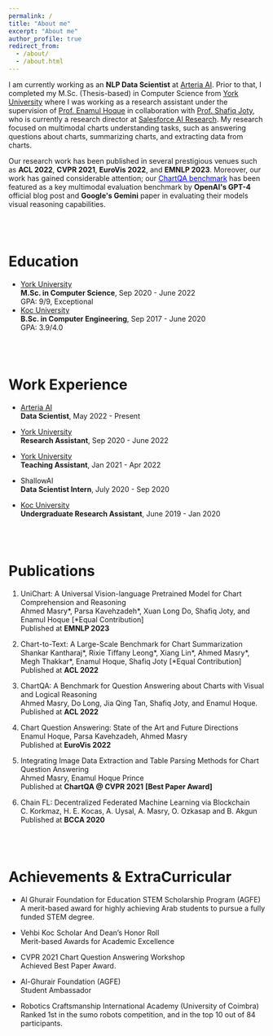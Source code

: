 ```yaml
---
permalink: /
title: "About me"
excerpt: "About me"
author_profile: true
redirect_from: 
  - /about/
  - /about.html
---
```


I am currently working as an **NLP Data Scientist** at [Arteria AI](https://www.arteria.ai/). Prior to that, I completed my M.Sc. (Thesis-based) in Computer Science from [York University](https://www.yorku.ca/) where I was working as a research assistant under the supervision of [Prof. Enamul Hoque](http://www.yorku.ca/enamulh/index.html) in collaboration with [Prof. Shafiq Joty](https://raihanjoty.github.io/), who is currently a research director at [Salesforce AI Research](https://www.salesforceairesearch.com/). My research focused on multimodal charts understanding tasks, such as answering questions about charts, summarizing charts, and extracting data from charts.

Our research work has been published in several prestigious venues such as **ACL 2022**, **CVPR 2021**, **EuroVis 2022**, and **EMNLP 2023**. Moreover, our work has gained considerable attention; our <a href="https://github.com/vis-nlp/ChartQA" style="color: blue;">ChartQA benchmark</a> has been featured as a key multimodal evaluation benchmark by **OpenAI's GPT-4** official blog post and **Google's Gemini** paper in evaluating their models visual reasoning capabilities.

<br />
<br />

Education
======

* [York University](https://www.yorku.ca/)  
**M.Sc. in Computer Science**, Sep 2020 - June 2022  
GPA: 9/9, Exceptional
* [Koc University](https://www.ku.edu.tr/en/)  
**B.Sc. in Computer Engineering**, Sep 2017 - June 2020  
GPA: 3.9/4.0

<br />
<br />

Work Experience
======
* [Arteria AI](https://www.arteria.ai/)  
**Data Scientist**, May 2022 - Present
  
* [York University](https://www.yorku.ca/)  
**Research Assistant**, Sep 2020 - June 2022

* [York University](https://www.yorku.ca/)  
**Teaching Assistant**, Jan 2021 - Apr 2022

* ShallowAI  
**Data Scientist Intern**, July 2020 - Sep 2020

* [Koc University](https://www.ku.edu.tr/en/)   
**Undergraduate Research Assistant**, June 2019 - Jan 2020

<br />
<br />

Publications
======

1. UniChart: A Universal Vision-language Pretrained Model for Chart Comprehension and Reasoning  
Ahmed Masry*, Parsa Kavehzadeh*, Xuan Long Do, Shafiq Joty, and Enamul Hoque [*Equal Contribution]  
Published at **EMNLP 2023**

2. Chart-to-Text: A Large-Scale Benchmark for Chart Summarization  
Shankar Kantharaj*, Rixie Tiffany Leong*, Xiang Lin*, Ahmed Masry*, Megh Thakkar*, Enamul Hoque, Shafiq Joty [*Equal Contribution]  
Published at **ACL 2022**

3. ChartQA: A Benchmark for Question Answering about Charts with Visual and Logical Reasoning  
Ahmed Masry, Do Long, Jia Qing Tan, Shafiq Joty, and Enamul Hoque.  
Published at **ACL 2022**

5. Chart Question Answering: State of the Art and Future Directions  
Enamul Hoque, Parsa Kavehzadeh, Ahmed Masry  
Published at **EuroVis 2022**

6. Integrating Image Data Extraction and Table Parsing Methods for Chart Question Answering  
Ahmed Masry, Enamul Hoque Prince  
Published at **ChartQA @ CVPR 2021** **[Best Paper Award]**

7. Chain FL: Decentralized Federated Machine Learning via Blockchain  
C. Korkmaz, H. E. Kocas, A. Uysal, A. Masry, O. Ozkasap and B. Akgun  
Published at **BCCA 2020**

<br />
<br />

Achievements & ExtraCurricular
======
* Al Ghurair Foundation for Education STEM Scholarship Program (AGFE)  
A merit-based award for highly achieving Arab students to pursue a fully funded STEM degree.

* Vehbi Koc Scholar And Dean’s Honor Roll  
Merit-based Awards for Academic Excellence

* CVPR 2021 Chart Question Answering Workshop  
Achieved Best Paper Award.

* Al-Ghurair Foundation (AGFE)  
Student Ambassador

* Robotics Craftsmanship International Academy (University of Coimbra)
Ranked 1st in the sumo robots competition, and in the top 10 out of 84 participants.


